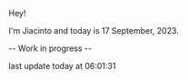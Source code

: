 Hey!

I'm Jiacinto and today is 17 September, 2023.

-- Work in progress --

last update today at 06:01:31 